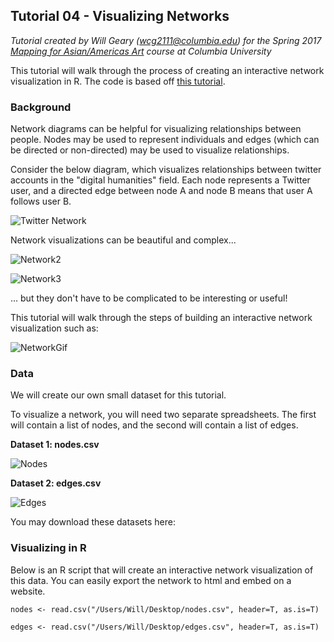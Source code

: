 ## Tutorial 04 - Visualizing Networks

*Tutorial created by Will Geary (wcg2111@columbia.edu) for the Spring 2017 [Mapping for Asian/Americas Art](https://github.com/willgeary/MappingAsianAmericasArt) course at Columbia University*

This tutorial will walk through the process of creating an interactive network visualization in R. The code is based off [this tutorial](http://kateto.net/network-visualization).

### Background

Network diagrams can be helpful for visualizing relationships between people. Nodes may be used to represent individuals and edges (which can be directed or non-directed) may be used to visualize relationships.

Consider the below diagram, which visualizes relationships between twitter accounts in the "digital humanities" field. Each node represents a Twitter user, and a directed edge between node A and node B means that user A follows user B.

![Twitter Network](http://www.martingrandjean.ch/wp-content/uploads/2014/09/DigitalHumanitiesTwitterNetwork2.png)

Network visualizations can be beautiful and complex... 

![Network2](http://i.imgur.com/r7K3Ft6.png)

![Network3](http://i.imgur.com/ikPaOSt.jpg)

... but they don't have to be complicated to be interesting or useful!

This tutorial will walk through the steps of building an interactive network visualization such as:

![NetworkGif](http://i.imgur.com/jmfIK2v.gif)

### Data

We will create our own small dataset for this tutorial.

To visualize a network, you will need two separate spreadsheets. The first will contain a list of nodes, and the second will contain a list of edges.

**Dataset 1: nodes.csv**

![Nodes](http://i.imgur.com/58bjnGy.png)

**Dataset 2: edges.csv**

![Edges](http://i.imgur.com/NuoxbDT.png)

You may download these datasets here:



### Visualizing in R

Below is an R script that will create an interactive network visualization of this data. You can easily export the network to html and embed on a website.

`nodes <- read.csv("/Users/Will/Desktop/nodes.csv",
                  header=T, as.is=T)`

`edges <- read.csv("/Users/Will/Desktop/edges.csv",
                  header=T, as.is=T)`


